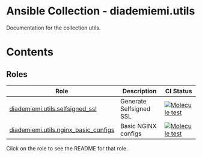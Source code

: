 Ansible Collection - diademiemi.utils
========================================
Documentation for the collection utils.

Contents 
========

Roles
------
Role | Description | CI Status
--- | --- | ---
[diademiemi.utils.selfsigned_ssl](./roles/selfsigned_ssl/) | Generate Selfsigned SSL | [![Molecule test](https://github.com/diademiemi/ansible_collection_diademiemi.utils/actions/workflows/ansible-role-selfsigned_ssl.yml/badge.svg)](https://github.com/diademiemi/ansible_collection_diademiemi.utils/actions/workflows/ansible-role-selfsigned_ssl.yml)
[diademiemi.utils.nginx_basic_configs](./roles/nginx_basic_configs/) | Basic NGINX configs | [![Molecule test](https://github.com/diademiemi/ansible_collection_diademiemi.utils/actions/workflows/ansible-role-nginx_basic_configs.yml/badge.svg)](https://github.com/diademiemi/ansible_collection_diademiemi.utils/actions/workflows/ansible-role-nginx_basic_configs.yml)

Click on the role to see the README for that role.  

